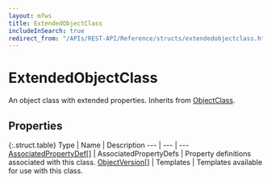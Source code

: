 ```yaml
---
layout: mfws
title: ExtendedObjectClass
includeInSearch: true
redirect_from: "/APIs/REST-API/Reference/structs/extendedobjectclass.html"
---
```


# ExtendedObjectClass

An object class with extended properties. Inherits from [ObjectClass](../objectclass/). 

## Properties

{:.struct.table}
Type | Name | Description
--- | --- | ---
[AssociatedPropertyDef[]](../associatedpropertydef/) | AssociatedPropertyDefs | Property definitions associated with this class. 
[ObjectVersion[]](../objectversion/) | Templates | Templates available for use with this class. 